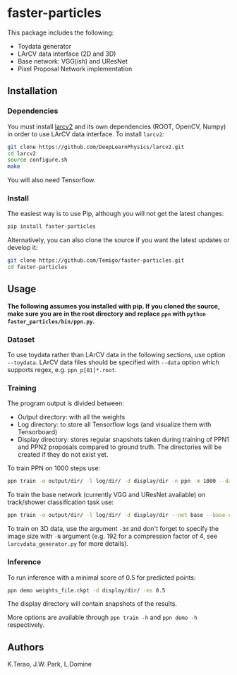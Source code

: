 # faster-particles
This package includes the following:
* Toydata generator
* LArCV data interface (2D and 3D)
* Base network: VGG(ish) and UResNet
* Pixel Proposal Network implementation

## Installation
### Dependencies
You must install [larcv2](https://github.com/DeepLearnPhysics/larcv2) and its
own dependencies (ROOT, OpenCV, Numpy) in order to use LArCV data interface.
To install `larcv2`:
```bash
git clone https://github.com/DeepLearnPhysics/larcv2.git
cd larcv2
source configure.sh
make
```
You will also need Tensorflow.

### Install
The easiest way is to use Pip, although you will not get the latest changes:
```bash
pip install faster-particles
```

Alternatively, you can also clone the source if you want the latest updates or develop it:
```bash
git clone https://github.com/Temigo/faster-particles.git
cd faster-particles
```

## Usage

**The following assumes you installed with pip. If you cloned the source, make
sure you are in the root directory and replace `ppn` with `python faster_particles/bin/ppn.py`.**

### Dataset
To use toydata rather than LArCV data in the following sections, use option `--toydata`.
LArCV data files should be specified with `--data` option which supports regex, e.g. `ppn_p[01]*.root`.

### Training
The program output is divided between:
* Output directory: with all the weights
* Log directory: to store all Tensorflow logs (and visualize them with Tensorboard)
* Display directory: stores regular snapshots taken during training of PPN1 and PPN2 proposals compared to ground truth.
The directories will be created if they do not exist yet.

To train PPN on 1000 steps use:
```bash
ppn train -o output/dir/ -l log/dir/ -d display/dir -n ppn -m 1000 --data path/to/data
```

To train the base network (currently VGG and UResNet available) on track/shower classification task use:
```bash
ppn train -o output/dir/ -l log/dir/ -d display/dir --net base --base-net vgg -m 1000
```

To train on 3D data, use the argument `-3d` and don't forget to specify the image size with `-N` argument (e.g. 192 for a compression factor of 4, see `larcvdata_generator.py` for more details).

### Inference
To run inference with a minimal score of 0.5 for predicted points:
```bash
ppn demo weights_file.ckpt -d display/dir/ -ms 0.5
```
The display directory will contain snapshots of the results.

More options are available through `ppn train -h` and `ppn demo -h` respectively.

## Authors
K.Terao, J.W. Park, L.Domine
